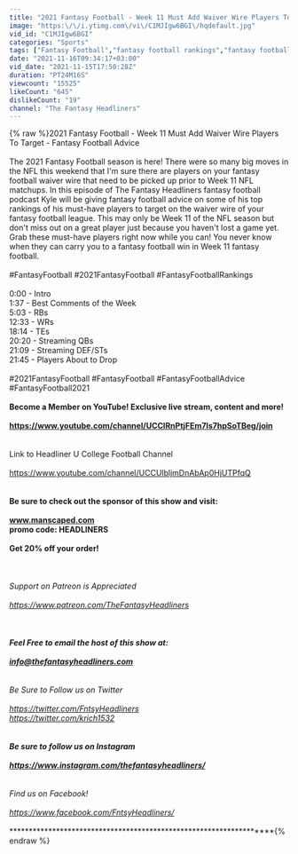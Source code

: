 ```yaml
---
title: "2021 Fantasy Football - Week 11 Must Add Waiver Wire Players To Target - Fantasy Football Advice"
image: "https:\/\/i.ytimg.com\/vi\/C1MJIgw6BGI\/hqdefault.jpg"
vid_id: "C1MJIgw6BGI"
categories: "Sports"
tags: ["Fantasy Football","fantasy football rankings","fantasy football predictions"]
date: "2021-11-16T09:34:17+03:00"
vid_date: "2021-11-15T17:50:28Z"
duration: "PT24M16S"
viewcount: "15525"
likeCount: "645"
dislikeCount: "19"
channel: "The Fantasy Headliners"
---
```

{% raw %}2021 Fantasy Football - Week 11 Must Add Waiver Wire Players To Target - Fantasy Football Advice<br /><br />The 2021 Fantasy Football season is here! There were so many big moves in the NFL this weekend that I'm sure there are players on your fantasy football waiver wire that need to be picked up prior to Week 11 NFL matchups. In this episode of The Fantasy Headliners fantasy football podcast Kyle will be giving fantasy football advice on some of his top rankings of his must-have players to target on the waiver wire of your fantasy football league. This may only be Week 11 of the NFL season but don't miss out on a great player just because you haven't lost a game yet. Grab these must-have players right now while you can!  You never know when they can carry you to a fantasy football win in Week 11 fantasy football.<br /><br />#FantasyFootball  #2021FantasyFootball  #FantasyFootballRankings<br /><br />0:00 - Intro<br />1:37 - Best Comments of the Week<br />5:03 - RBs<br />12:33 - WRs<br />18:14 - TEs<br />20:20 - Streaming QBs<br />21:09 - Streaming DEF/STs<br />21:45 - Players About to Drop<br /><br />#2021FantasyFootball  #FantasyFootball  #FantasyFootballAdvice #FantasyFootball2021<br />********************************************************************<br />Become a Member on YouTube! Exclusive live stream, content and more!<br /><br /><a rel="nofollow" target="blank" href="https://www.youtube.com/channel/UCClRnPtjFEm7Is7hpSoTBeg/join">https://www.youtube.com/channel/UCClRnPtjFEm7Is7hpSoTBeg/join</a><br /><br />********************************************************************<br />Link to Headliner U College Football Channel<br /><br /><a rel="nofollow" target="blank" href="https://www.youtube.com/channel/UCCUlbljmDnAbAp0HjUTPfqQ">https://www.youtube.com/channel/UCCUlbljmDnAbAp0HjUTPfqQ</a><br /><br />********************************************************************<br />Be sure to check out the sponsor of this show and visit:<br /><br />www.manscaped.com<br />promo code: HEADLINERS<br /><br />Get 20% off your order!<br /><br />*********************************************************************<br /><br />Support on Patreon is Appreciated<br /><br /><a rel="nofollow" target="blank" href="https://www.patreon.com/TheFantasyHeadliners">https://www.patreon.com/TheFantasyHeadliners</a><br /><br />********************************************************************<br /><br />Feel Free to email the host of this show at:<br /><br />info@thefantasyheadliners.com<br /><br />********************************************************************<br />Be Sure to Follow us on Twitter<br /><br /><a rel="nofollow" target="blank" href="https://twitter.com/FntsyHeadliners">https://twitter.com/FntsyHeadliners</a><br /><a rel="nofollow" target="blank" href="https://twitter.com/krich1532">https://twitter.com/krich1532</a><br /><br />********************************************************************<br />Be sure to follow us on Instagram<br /><br /><a rel="nofollow" target="blank" href="https://www.instagram.com/thefantasyheadliners/">https://www.instagram.com/thefantasyheadliners/</a><br /><br />********************************************************************<br />Find us on Facebook!<br /><br /><a rel="nofollow" target="blank" href="https://www.facebook.com/FntsyHeadliners/">https://www.facebook.com/FntsyHeadliners/</a><br /><br />********************************************************************{% endraw %}
